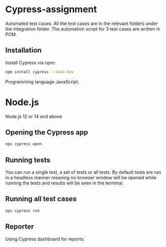 # Cypress-assignment
Automated test cases.
All the test cases are in the relevant folders under the integration folder. The automation script for 3 test cases are written in POM.  

## Installation

Install Cypress via npm:
```bash
npm install cypress --save-dev
```
Programming language JavaScript.

# Node.js

Node.js 12 or 14 and above

## Opening the Cypress app

```bash
npx cypress open
```

## Running tests

You can run a single test, a set of tests or all tests. By default tests are run in a headless manner meaning no browser window will be opened while running the tests and results will be seen in the terminal.


## Running all test cases

```bash
npx cypress run
```

## Reporter

Using Cypress dashboard for reports.






